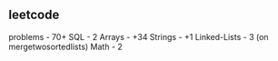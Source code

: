 ## leetcode
problems - 70+
SQL - 2
Arrays - +34
Strings - +1
Linked-Lists - 3 (on mergetwosortedlists)
Math - 2